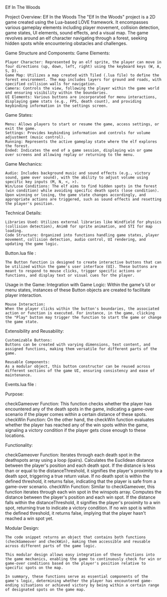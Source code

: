 Elf In The Woods


Project Overview: Elf In the Woods
    The "Elf In the Woods" project is a 2D game created using the Lua-based LÖVE framework. It encompasses various gameplay elements including player movement, collision detection, game states, UI elements, sound effects, and a visual map. The game revolves around an elf character navigating through a forest, seeking hidden spots while encountering obstacles and challenges.

Game Structure and Components:
Game Elements:

    Player Character: Represented by an elf sprite, the player can move in four directions (up, down, left, right) using the keyboard keys (W, A, S, D).
    Game Map: Utilizes a map created with Tiled (.lua file) to define the forest environment. The map includes layers for ground and roads, with specified collision walls for navigation.
    Camera: Controls the view, following the player within the game world and ensuring visibility within the boundaries.
    UI Elements: Various buttons are incorporated for menu interactions, displaying game stats (e.g., FPS, death count), and providing keybinding information in the settings screen.

Game States:

    Menu: Allows players to start or resume the game, access settings, or exit the game.
    Settings: Provides keybinding information and controls for volume adjustment (music control).
    Running: Represents the active gameplay state where the elf explores the forest.
    Ended: Indicates the end of a game session, displaying win or game over screens and allowing replay or returning to the menu.

Game Mechanics:

    Audio: Includes background music and sound effects (e.g., victory sound, game over sound), with the ability to adjust volume using specific key inputs (M, N, <, >).
    Win/Lose Conditions: The elf aims to find hidden spots in the forest (win condition) while avoiding specific death spots (lose condition). Upon winning or losing, the game state changes accordingly, and appropriate actions are triggered, such as sound effects and resetting the player's position.

Technical Details:

    Libraries Used: Utilizes external libraries like Windfield for physics (collision detection), Anim8 for sprite animation, and STI for map loading.
    Code Structure: Organized into functions handling game states, player movement, collision detection, audio control, UI rendering, and updating the game logic.

Button.lua file :

    The Button function is designed to create interactive buttons that can be utilized within the game's user interface (UI). These buttons are meant to respond to mouse clicks, trigger specific actions or functions, and display text or visual cues for the player.

Usage in the Game:
    Integration with Game Logic:
    Within the game's UI or menu states, instances of these Button objects are created to facilitate player interaction.

    Mouse Interaction:
    When the player clicks within the button's boundaries, the associated action or function is executed. For instance, in the game, clicking the "Play" button may trigger the function to start the game or change the game state.

Extensibility and Reusability:

    Customizable Buttons:
    Buttons can be created with varying dimensions, text content, and assigned functions, making them versatile for different parts of the game.

    Reusable Components:
    As a modular object, this button constructor can be reused across different sections of the game UI, ensuring consistency and ease of maintenance.



Events.lua file :

Purpose:

checkGameover Function:
    This function checks whether the player has encountered any of the death spots in the game, indicating a game-over scenario if the player comes within a certain distance of these spots.
checkWin Function:
    On the other hand, the checkWin function evaluates whether the player has reached any of the win spots within the game, signaling a victory condition if the player gets close enough to these locations.

Functionality:

checkGameover Function:
    Iterates through each death spot in the deathspots array using a loop (ipairs).
    Calculates the Euclidean distance between the player's position and each death spot.
    If the distance is less than or equal to the distanceThreshold, it signifies the player's proximity to a death spot, triggering a true return value.
    If no death spot is within the defined threshold, it returns false, indicating that the player is safe from a game-over scenario.
    checkWin Function:
    Similar to checkGameover, this function iterates through each win spot in the winspots array.
    Computes the distance between the player's position and each win spot.
    If the distance falls within the distanceThreshold, it signifies the player's proximity to a win spot, returning true to indicate a victory condition.
    If no win spot is within the defined threshold, it returns false, implying that the player hasn't reached a win spot yet.

Modular Design:

    The code snippet returns an object that contains both functions (checkGameover and checkWin), making them accessible and reusable across different parts of the game logic.

    This modular design allows easy integration of these functions into the game mechanics, enabling the game to continuously check for win or game-over conditions based on the player's position relative to specific spots on the map.

    In summary, these functions serve as essential components of the game's logic, determining whether the player has encountered game-ending situations or achieved victory by being within a certain range of designated spots on the game map.
